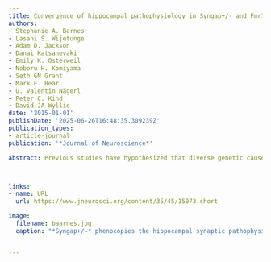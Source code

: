 ```yaml
---
title: Convergence of hippocampal pathophysiology in Syngap+/- and Fmr1-/y mice
authors:
- Stephanie A. Barnes
- Lasani S. Wijetunge
- Adam D. Jackson
- Danai Katsanevaki
- Emily K. Osterweil
- Noboru H. Komiyama
- Seth GN Grant
- Mark F. Bear
- U. Valentin Nägerl
- Peter C. Kind
- David JA Wyllie
date: '2015-01-01'
publishDate: '2025-06-26T16:48:35.309239Z'
publication_types:
- article-journal
publication: '*Journal of Neuroscience*'

abstract: Previous studies have hypothesized that diverse genetic causes of intellectual disability (ID) and autism spectrum disorders (ASDs) converge on common cellular pathways. Testing this hypothesis requires detailed phenotypic analyses of animal models with genetic mutations that accurately reflect those seen in the human condition (i.e., have structural validity) and which produce phenotypes that mirror ID/ASDs (i.e., have face validity). We show that SynGAP haploinsufficiency, which causes ID with co-occurring ASD in humans, mimics and occludes the synaptic pathophysiology associated with deletion of the Fmr1 gene. *Syngap+/−* and *Fmr1−/y* mice show increases in basal protein synthesis and metabotropic glutamate receptor (mGluR)-dependent long-term depression that, unlike in their wild-type controls, is independent of new protein synthesis. Basal levels of phosphorylated ERK1/2 are also elevated in *Syngap+/−* hippocampal slices. Super-resolution microscopy reveals that *Syngap+/−* and *Fmr1−/y* mice show nanoscale alterations in dendritic spine morphology that predict an increase in biochemical compartmentalization. Finally, increased basal protein synthesis is rescued by negative regulators of the mGlu subtype 5 receptor and the Ras–ERK1/2 pathway, indicating that therapeutic interventions for fragile X syndrome may benefit patients with *SYNGAP1* haploinsufficiency.



links:
- name: URL
  url: https://www.jneurosci.org/content/35/45/15073.short

image:
  filename: baarnes.jpg
  caption: "*Syngap+/−* phenocopies the hippocampal synaptic pathophysiology observed in Fmr1−/y mice"


---
```

